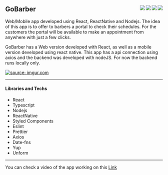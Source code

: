 ## GoBarber  <img align="right" src="https://img.shields.io/badge/Node.js-43853D?style=for-the-badge&logo=node.js&logoColor=white" /><img align="right" src="https://img.shields.io/badge/React_Native-20232A?style=for-the-badge&logo=react&logoColor=61DAFB" /><img align="right" src="https://img.shields.io/badge/React-20232A?style=for-the-badge&logo=react&logoColor=61DAFB" /><img align="right" src="https://img.shields.io/badge/TypeScript-007ACC?style=for-the-badge&logo=typescript&logoColor=white" />



<p>
  Web/Mobile app developed using React, ReactNative and Nodejs. The idea of this app is to offer to barbers a portal to check their schedules. For the customers the portal will be available to make an appointment from anywhere with just a few clicks.
</p>

<p>
GoBarber has a Web version developed with React, as well as a mobile version developed using react native. This app has a api connection using axios and the backend was developed with nodeJS. For now the backend runs locally only.
</p>

<a href="https://imgur.com/Nd1Pc1p"><img src="https://i.imgur.com/Nd1Pc1p.png" title="source: imgur.com" /></a>

<hr>

<h4> Libraries and Techs </h4>
<ul>
  <li>React</li>
  <li>Typescript</li>
  <li>Nodejs</li>
  <li>ReactNative</li>
  <li>Styled Components</li>
  <li>Eslint</li>
  <li>Prettier</li>
  <li>Axios</li>
  <li>Date-fns</li>
  <li>Yup</>
  <li>Unform</li>
</ul>

<hr>

<p>You can check a video of the app working on this <a target="_blank" rel="noopener noreferrer" href="https://www.gilbertoborges.com/GoBarber">Link</a></p>

<!--
<a target="_blank" rel="noopener noreferrer" href="mailto:gilbertbdev@gmail.com">
<img src="https://img.shields.io/badge/Gmail-D14836?style=for-the-badge&logo=gmail&logoColor=white" />
</a>
-->
